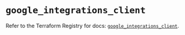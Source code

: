 # `google_integrations_client`

Refer to the Terraform Registry for docs: [`google_integrations_client`](https://registry.terraform.io/providers/hashicorp/google-beta/6.14.1/docs/resources/google_integrations_client).
